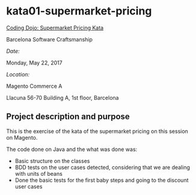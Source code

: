 # kata01-supermarket-pricing

[Coding Dojo: Supermarket Pricing Kata](https://www.meetup.com/Barcelona-Software-Craftsmanship/events/239955256/?gj=co2&rv=co2)

Barcelona Software Craftsmanship

*Date:*

Monday, May 22, 2017

*Location:*

Magento Commerce A

Llacuna 56-70 Building A, 1st floor, Barcelona

## Project description and purpose
This is the exercise of the kata of the supermarket pricing on this session on Magento.

The code done on Java and the what was done was:
- Basic structure on the classes
- BDD tests on the user cases detected, considering that we are dealing with units of beans
- Done the basic tests for the first baby steps and going to the discount user cases
